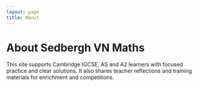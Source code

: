 ```yaml
---
layout: page
title: About
---
```


# About Sedbergh VN Maths

This site supports Cambridge IGCSE, AS and A2 learners with focused practice and clear solutions. It also shares teacher reflections and training materials for enrichment and competitions.
